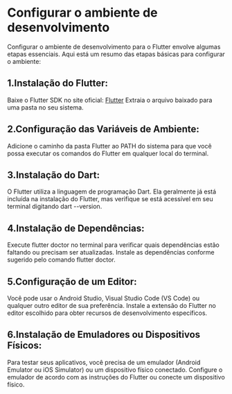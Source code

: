 # Configurar o ambiente de desenvolvimento

Configurar o ambiente de desenvolvimento para o Flutter envolve algumas etapas essenciais. Aqui está um resumo das etapas básicas para configurar o ambiente:

## 1.Instalação do Flutter:

Baixe o Flutter SDK no site oficial: [Flutter](https://flutter.dev/docs/get-started/install)
Extraia o arquivo baixado para uma pasta no seu sistema.

## 2.Configuração das Variáveis de Ambiente:

Adicione o caminho da pasta Flutter ao PATH do sistema para que você possa executar os comandos do Flutter em qualquer local do terminal.

## 3.Instalação do Dart:

O Flutter utiliza a linguagem de programação Dart. Ela geralmente já está incluída na instalação do Flutter, mas verifique se está acessível em seu terminal digitando dart --version.

## 4.Instalação de Dependências:

Execute flutter doctor no terminal para verificar quais dependências estão faltando ou precisam ser atualizadas.
Instale as dependências conforme sugerido pelo comando flutter doctor.

## 5.Configuração de um Editor:

Você pode usar o Android Studio, Visual Studio Code (VS Code) ou qualquer outro editor de sua preferência.
Instale a extensão do Flutter no editor escolhido para obter recursos de desenvolvimento específicos.

## 6.Instalação de Emuladores ou Dispositivos Físicos:

Para testar seus aplicativos, você precisa de um emulador (Android Emulator ou iOS Simulator) ou um dispositivo físico conectado.
Configure o emulador de acordo com as instruções do Flutter ou conecte um dispositivo físico.
